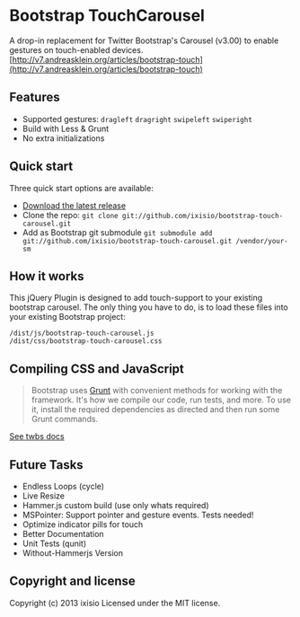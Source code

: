 # Bootstrap TouchCarousel

A drop-in replacement for Twitter Bootstrap's Carousel (v3.00) to enable gestures on touch-enabled devices.
[http://v7.andreasklein.org/articles/bootstrap-touch](http://v7.andreasklein.org/articles/bootstrap-touch)


## Features

* Supported gestures: `dragleft` `dragright` `swipeleft` `swiperight`
* Build with Less & Grunt
* No extra initializations


## Quick start
Three quick start options are available:

- [Download the latest release](https://github.com/ixisio/bootstrap-touch-carousel/archive/master.zip)
- Clone the repo: `git clone git://github.com/ixisio/bootstrap-touch-carousel.git`
- Add as Bootstrap git submodule `git submodule add git://github.com/ixisio/bootstrap-touch-carousel.git /vendor/your-sm`


## How it works

This jQuery Plugin is designed to add touch-support to your existing bootstrap carousel. The only thing you have to do, is to load these files into your existing Bootstrap project:

```
/dist/js/bootstrap-touch-carousel.js
/dist/css/bootstrap-touch-carousel.css
```


## Compiling CSS and JavaScript

> Bootstrap uses [Grunt](http://gruntjs.com/) with convenient methods for working with the framework. It's how we compile our code, run tests, and more. To use it, install the required dependencies as directed and then run some Grunt commands.

[See twbs docs](https://github.com/twbs/bootstrap/blob/master/README.md)


## Future Tasks

* Endless Loops (cycle)
* Live Resize
* Hammer.js custom build (use only whats required)
* MSPointer: Support pointer and gesture events. Tests needed!
* Optimize indicator pills for touch
* Better Documentation
* Unit Tests (qunit)
* Without-Hammerjs Version


## Copyright and license

Copyright (c) 2013 ixisio Licensed under the MIT license.
